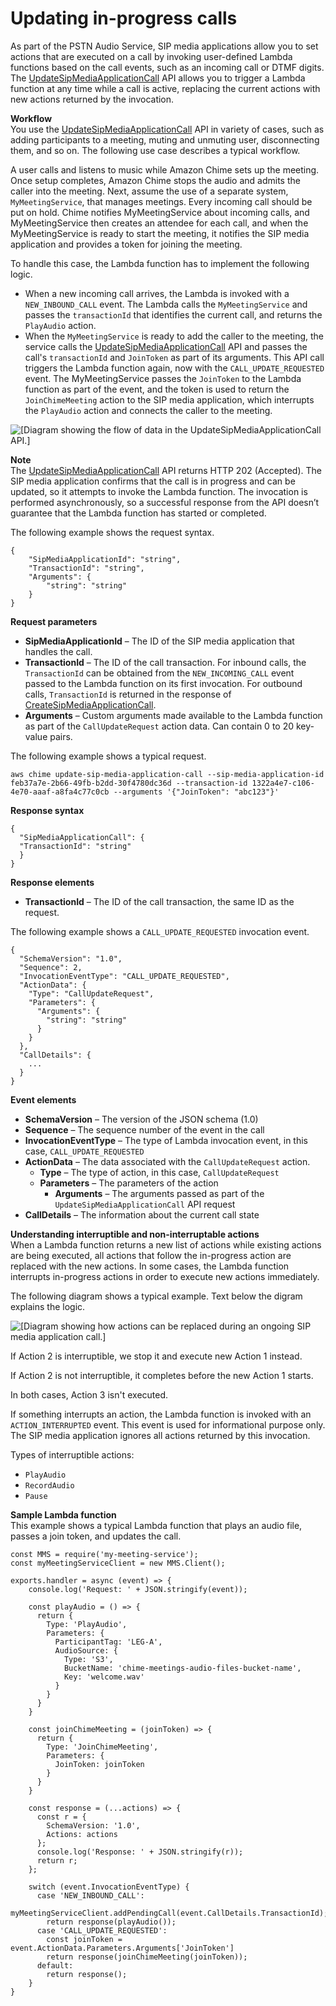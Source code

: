 # Updating in\-progress calls<a name="update-sip-call"></a>

As part of the PSTN Audio Service, SIP media applications allow you to set actions that are executed on a call by invoking user\-defined Lambda functions based on the call events, such as an incoming call or DTMF digits\. The [UpdateSipMediaApplicationCall](https://docs.aws.amazon.com/chime/latest/APIReference/API_UpdateSipMediaApplicationCall.html) API allows you to trigger a Lambda function at any time while a call is active, replacing the current actions with new actions returned by the invocation\.

**Workflow**  
You use the [UpdateSipMediaApplicationCall](https://docs.aws.amazon.com/chime/latest/APIReference/API_UpdateSipMediaApplicationCall.html) API in variety of cases, such as adding participants to a meeting, muting and unmuting user, disconnecting them, and so on\. The following use case describes a typical workflow\.

A user calls and listens to music while Amazon Chime sets up the meeting\. Once setup completes, Amazon Chime stops the audio and admits the caller into the meeting\. Next, assume the use of a separate system, `MyMeetingService`, that manages meetings\. Every incoming call should be put on hold\. Chime notifies MyMeetingService about incoming calls, and MyMeetingService then creates an attendee for each call, and when the MyMeetingService is ready to start the meeting, it notifies the SIP media application and provides a token for joining the meeting\.

To handle this case, the Lambda function has to implement the following logic\. 
+ When a new incoming call arrives, the Lambda is invoked with a `NEW_INBOUND_CALL` event\. The Lambda calls the `MyMeetingService` and passes the `transactionId` that identifies the current call, and returns the `PlayAudio` action\.
+ When the `MyMeetingService` is ready to add the caller to the meeting, the service calls the [UpdateSipMediaApplicationCall](https://docs.aws.amazon.com/chime/latest/APIReference/API_UpdateSipMediaApplicationCall.html) API and passes the call's `transactionId` and `JoinToken` as part of its arguments\. This API call triggers the Lambda function again, now with the `CALL_UPDATE_REQUESTED` event\. The MyMeetingService passes the `JoinToken` to the Lambda function as part of the event, and the token is used to return the `JoinChimeMeeting` action to the SIP media application, which interrupts the `PlayAudio` action and connects the caller to the meeting\.

![\[Diagram showing the flow of data in the UpdateSipMediaApplicationCall API.\]](http://docs.aws.amazon.com/chime/latest/dg/images/update-sip-call-flow3.png)

**Note**  
The [UpdateSipMediaApplicationCall](https://docs.aws.amazon.com/chime/latest/APIReference/API_UpdateSipMediaApplicationCall.html) API returns HTTP 202 \(Accepted\)\. The SIP media application confirms that the call is in progress and can be updated, so it attempts to invoke the Lambda function\. The invocation is performed asynchronously, so a successful response from the API doesn’t guarantee that the Lambda function has started or completed\.

The following example shows the request syntax\.

```
{
    "SipMediaApplicationId": "string",
    "TransactionId": "string",
    "Arguments": {
        "string": "string"
    } 
}
```

**Request parameters**
+ **SipMediaApplicationId** – The ID of the SIP media application that handles the call\. 
+ **TransactionId** – The ID of the call transaction\. For inbound calls, the `TransactionId` can be obtained from the `NEW_INCOMING_CALL` event passed to the Lambda function on its first invocation\. For outbound calls, `TransactionId` is returned in the response of [CreateSipMediaApplicationCall](https://docs.aws.amazon.com/chime/latest/APIReference/API_CreateSipMediaApplicationCall.html)\. 
+ **Arguments** – Custom arguments made available to the Lambda function as part of the `CallUpdateRequest` action data\. Can contain 0 to 20 key\-value pairs\.

The following example shows a typical request\.

```
aws chime update-sip-media-application-call --sip-media-application-id feb37a7e-2b66-49fb-b2dd-30f4780dc36d --transaction-id 1322a4e7-c106-4e70-aaaf-a8fa4c77c0cb --arguments '{"JoinToken": "abc123"}'
```

**Response syntax**

```
{
  "SipMediaApplicationCall": {
  "TransactionId": "string"
  }
}
```

**Response elements**
+ **TransactionId** – The ID of the call transaction, the same ID as the request\.

The following example shows a `CALL_UPDATE_REQUESTED` invocation event\.

```
{
  "SchemaVersion": "1.0",
  "Sequence": 2,
  "InvocationEventType": "CALL_UPDATE_REQUESTED",
  "ActionData": {
    "Type": "CallUpdateRequest",
    "Parameters": {
      "Arguments": {
        "string": "string"
      }
    }
  },
  "CallDetails": {
    ...
  }
}
```

**Event elements**
+ **SchemaVersion** – The version of the JSON schema \(1\.0\)
+ **Sequence** – The sequence number of the event in the call
+ **InvocationEventType** – The type of Lambda invocation event, in this case, `CALL_UPDATE_REQUESTED`
+ **ActionData** – The data associated with the `CallUpdateRequest` action\.
  + **Type** – The type of action, in this case, `CallUpdateRequest`
  + **Parameters** – The parameters of the action
    + **Arguments** – The arguments passed as part of the `UpdateSipMediaApplicationCall` API request
+ **CallDetails** – The information about the current call state

**Understanding interruptible and non\-interruptable actions**  
When a Lambda function returns a new list of actions while existing actions are being executed, all actions that follow the in\-progress action are replaced with the new actions\. In some cases, the Lambda function interrupts in\-progress actions in order to execute new actions immediately\.

The following diagram shows a typical example\. Text below the digram explains the logic\.

![\[Diagram showing how actions can be replaced during an ongoing SIP media application call.\]](http://docs.aws.amazon.com/chime/latest/dg/images/update-sip-actions.png)

If Action 2 is interruptible, we stop it and execute new Action 1 instead\.

If Action 2 is not interruptible, it completes before the new Action 1 starts\.

In both cases, Action 3 isn't executed\.

If something interrupts an action, the Lambda function is invoked with an `ACTION_INTERRUPTED` event\. This event is used for informational purpose only\. The SIP media application ignores all actions returned by this invocation\.

Types of interruptible actions:
+ `PlayAudio`
+ `RecordAudio`
+ `Pause`

**Sample Lambda function**  
This example shows a typical Lambda function that plays an audio file, passes a join token, and updates the call\.

```
const MMS = require('my-meeting-service');
const myMeetingServiceClient = new MMS.Client();

exports.handler = async (event) => {
    console.log('Request: ' + JSON.stringify(event));
    
    const playAudio = () => {
      return {
        Type: 'PlayAudio',
        Parameters: {
          ParticipantTag: 'LEG-A',
          AudioSource: {
            Type: 'S3',
            BucketName: 'chime-meetings-audio-files-bucket-name',
            Key: 'welcome.wav'
          }
        }
      }
    }
    
    const joinChimeMeeting = (joinToken) => {
      return {
        Type: 'JoinChimeMeeting',
        Parameters: {
          JoinToken: joinToken
        }
      }
    }
    
    const response = (...actions) => {
      const r = {
        SchemaVersion: '1.0',
        Actions: actions
      };
      console.log('Response: ' + JSON.stringify(r));
      return r;
    };
    
    switch (event.InvocationEventType) {
      case 'NEW_INBOUND_CALL': 
        myMeetingServiceClient.addPendingCall(event.CallDetails.TransactionId);         
        return response(playAudio());      
      case 'CALL_UPDATE_REQUESTED':
        const joinToken = event.ActionData.Parameters.Arguments['JoinToken']
        return response(joinChimeMeeting(joinToken));
      default:
        return response();
    }
}
```